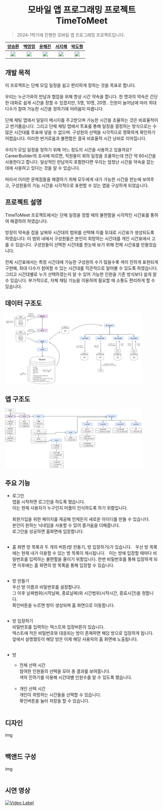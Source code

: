 <div align="center">

# 모바일 앱 프로그래밍 프로젝트 TimeToMeet

</div>

> 2024-1학기에 진행한 모바일 앱 프로그래밍 프로젝트입니다.

|[양승환](https://github.com/ysh020702)|[백영엽](https://github.com/yeoby97)|[윤해진](https://github.com/Yunhaejin)|[서지혜](https://github.com/swisdom784)|[박도형](https://github.com/polytopark)|
|:---:|:---:|:---:|:---:|:---:|
|<img src="https://github.com/ysh020702.png" width="100px">|<img src="https://github.com/yeoby97.png" width="100px">|<img src="https://github.com/Yunhaejin.png" width="100px">|<img src="https://github.com/swisdom784.png" width="100px">|<img src="https://github.com/polytopark.png" width="100px">|


## 개발 목적
이 프로젝트는 단체 모임 일정을 쉽고 편리하게 정하는 것을 목표로 합니다.<br/><br/>
우리는 누군가와의 만남과 협업을 위해 항상 시간 약속을 합니다. 한 명과의 약속은 간단한 대화로 쉽게 시간을 정할 수 있겠지만, 5명, 10명, 20명.. 인원이 늘어남에 따라 최대 다수가 참여 가능한 시간을 정하기에 어려움이 따릅니다. <br/><br/>
단체 채팅 앱에서 일일이 메시지를 주고받으며 가능한 시간을 조율하는 것은 비효율적이고 번거롭습니다. 그리고 단체 채팅 앱에서 투표를 통해 일정을 결정하는 방식으로는 수많은 시간대를 투표에 넣을 수 없으며. 구성원의 선택을 시각적으로 명확하게 확인하기 어렵습니다. 이러한 번거로움과 불편함은 결국 비효율적 시간 낭비로 이어집니다. <br/><br/>
우리가 모임 일정을 정하기 위해 어느 정도의 시간을 사용하고 있을까요? <br/>
CareerBuilder의 조사에 따르면, 직원들이 회의 일정을 조율하는데 연간 약 60시간을 사용한다고 합니다. 일상적인 만남까지 포함한다면 우리는 엄청난 시간을 약속을 잡는 데에 사용하고 있다는 것을 알 수 있습니다. <br/><br/>
따라서 이러한 문제점들을 해결하기 위해 모두에게 내가 가능한 시간을 한눈에 보여주고, 구성원들의 가능 시간을 시각적으로 표현할 수 있는 앱을 구상하게 되었습니다. <br/>

## 프로젝트 설명
TimeToMeet 프로젝트에서는 단체 일정을 정할 때의 불편함을 시각적인 시간표를 통하여 해결하려 하였습니다. <br/><br/>
방장이 약속을 잡을 날짜와 시간대의 범위를 선택해 이를 토대로 시간표가 생성되도록 하였습니다. 이 범위 내에서 구성원들은 본인이 희망하는 시간대를 개인 시간표에서 고를 수 있습니다. 구성원들이 선택한 시간대를 한눈에 보기 위해 전체 시간표를 만들었습니다. <br/><br/>
전체 시간표에서는 특정 시간대에 가능한 구성원의 수가 많을수록 색이 진하게 표현되게 구현해, 최대 다수가 참여할 수 있는 시간대를 직관적으로 알아볼 수 있도록 하였습니다. 그리고 시간대별로 누가 선택하였는지 알 수 있어 가능한 인원을 기존 방식보다 쉽게 알 수 있습니다. 부가적으로, 자체 채팅 기능을 이용하여 필요할 때 소통도 편리하게 할 수 있습니다.<br/>

## 데이터 구조도
<img src = "./img/IA2.png" width = 450px><br/>

## 앱 구조도
<img src = "./img/IA1.png" width = 450px><br/>

## 주요 기능
- 로그인<br/>
앱을 시작하면 로그인을 하도록 했습니다.<br/>
이는 현재 사용자가 누구인지 어플이 인식하도록 하기 위함입니다.<br/><br/>
회원가입을 위한 페이지를 제공해 언제든지 새로운 아이디를 만들 수 있습니다.<br/>
본인이 원하는 닉네임을 사용할 수 있어 즐거움을 더해줍니다.<br/>
로그인을 성공하면 홈화면에 입장합니다.<br/><br/>

- 홈 화면
  방 목록과 두 개의 버튼(방 만들기, 방 입장하기)가 있습니다.  
  우선 방 목록에는 현재 내가 이용할 수 있는 방 목록이 제시됩니다.  
  이는 방에 입장할 때마다 비밀번호를 입력하는 불편함을 줄이기 위함입니다.
  한번 비밀번호를 통해 입장하게 되면 이후에는 홈 화면의 방 목록을 통해 입장할 수 있습니다. <br/><br/>
  
- 방 만들기<br/>
  우선 방 이름과 비밀번호를 설정합니다.<br/>
  그 이후 날짜범위(시작날짜, 종료날짜)와 시간범위(시작시간, 종료시간)을 정합니다. <br/>
  확인버튼을 누르면 방이 생성되며 홈 화면으로 이동합니다.<br/><br/>

- 방 입장하기<br/>
  비밀번호를 입력하는 텍스트와 입장버튼이 있습니다. <br/>
  텍스트에 적은 비밀번호와 대응되는 방이 존재하면 해당 방으로 입장하게 됩니다. <br/>
  앞에서 설명했듯이 해당 방은 이제 해당 사용자의 홈 화면에 노출됩니다. <br/><br/>

- 방<br/>
  - 전체 선택 시간<br/>
    참여한 인원들의 선택을 모아 총 결과를 보여줍니다. <br/>
    색의 진하기를 이용해 시간대별 인원수를 알 수 있도록 했습니다.<br/><br/>
  - 개인 선택 시간<br/>
    개인이 희망하는 시간들을 선택할 수 있습니다.  <br/>
    확인버튼을 눌러 저장을 할 수 있습니다. <br/><br/>


## 디자인
img
<br/><br/>

## 백앤드 구성
img
<br/><br/>

## 시연 영상
[![Video Label](http://img.youtube.com/vi/rylCBWceTi8/0.jpg)](https://www.youtube.com/watch?v=rylCBWceTi8)
<br/><br/>
